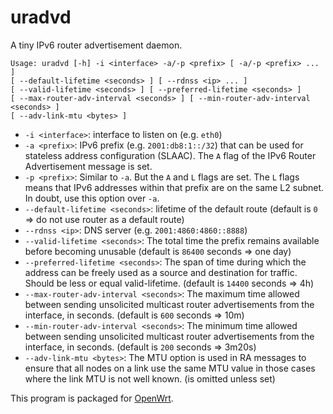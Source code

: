# uradvd

A tiny IPv6 router advertisement daemon.

```
Usage: uradvd [-h] -i <interface> -a/-p <prefix> [ -a/-p <prefix> ... ]
[ --default-lifetime <seconds> ] [ --rdnss <ip> ... ]
[ --valid-lifetime <seconds> ] [ --preferred-lifetime <seconds> ]
[ --max-router-adv-interval <seconds> ] [ --min-router-adv-interval <seconds> ]
[ --adv-link-mtu <bytes> ]
```

* `-i <interface>`: interface to listen on (e.g. `eth0`)
* `-a <prefix>`: IPv6 prefix (e.g. `2001:db8:1::/32`) that can be used for stateless address configuration (SLAAC). The `A` flag of the IPv6 Router Advertisement message is set.
* `-p <prefix>`: Similar to `-a`. But the `A` and `L` flags are set. The `L` flags means that IPv6 addresses within that prefix are on the same L2 subnet. In doubt, use this option over `-a`.
* `--default-lifetime <seconds>`: lifetime of the default route (default is `0` => do not use router as a default route)
* `--rdnss <ip>`: DNS server (e.g. `2001:4860:4860::8888`)
* `--valid-lifetime <seconds>`: The total time the prefix remains available before becoming unusable (default is `86400` seconds => one day)
* `--preferred-lifetime <seconds>`: The span of time during which the address can be freely used as a source and destination for traffic. Should be less or equal valid-lifetime. (default is `14400` seconds => 4h)
* `--max-router-adv-interval <seconds>`: The maximum time allowed between sending unsolicited multicast router advertisements from the interface, in seconds. (default is `600` seconds => 10m)
* `--min-router-adv-interval <seconds>`: The minimum time allowed between sending unsolicited multicast router advertisements from the interface, in seconds. (default is `200` seconds => 3m20s)
* `--adv-link-mtu <bytes>`: The MTU option is used in RA messages to ensure that all nodes on a link use the same MTU value in those cases where the link MTU is not well known. (is omitted unless set)

This program is packaged for [OpenWrt](https://openwrt.org/).
